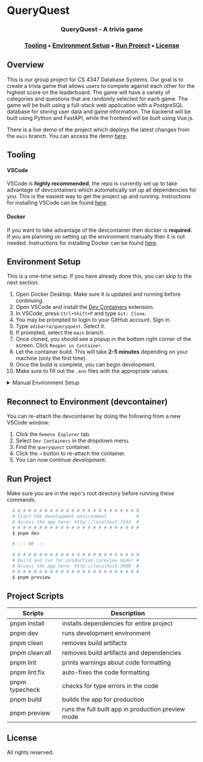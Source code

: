 <!--
  @author: adibarra (Alec Ibarra)
  @description: This is the README page for the project.
-->

# QueryQuest

<h3 align="center"><strong>QueryQuest - A trivia game</strong></h3>

<h3 align="center">
  <a href="#tooling">Tooling</a> •
  <a href="#environment-setup">Environment Setup</a> •
  <a href="#run-project">Run Project</a> •
  <a href="#license">License</a>
</h3>

## Overview

This is our group project for CS 4347 Database Systems. Our goal is to create a trivia game that allows users to compete against each other for the highest score on the leaderboard. The game will have a variety of categories and questions that are randomly selected for each game. The game will be built using a full-stack web application with a PostgreSQL database for storing user data and game information. The backend will be built using Python and FastAPI, while the frontend will be built using Vue.js.

There is a live demo of the project which deploys the latest changes from the `main` branch. You can access the demo [here](https://queryquest.adibarra.com).

## Tooling

#### VSCode

VSCode is **highly recommended**, the repo is currently set up to take advantage of devcontainers which automatically set up all dependencies for you. This is the easiest way to get the project up and running. Instructions for installing VSCode can be found [here](https://code.visualstudio.com/download).

#### Docker

If you want to take advantage of the devcontainer then docker is **required**. If you are planning on setting up the environment manually then it is not needed. Instructions for installing Docker can be found [here](https://www.docker.com/products/docker-desktop/).

## Environment Setup

This is a one-time setup. If you have already done this, you can skip to the next section.

1.  Open Docker Desktop. Make sure it is updated and running before continuing.
2.  Open VSCode and install the [Dev Containers](https://marketplace.visualstudio.com/items?itemName=ms-vscode-remote.remote-containers) extension.
3.  In VSCode, press `Ctrl+Shift+P` and type `Git: Clone`.
4.  You may be prompted to login to your GitHub account. Sign in.
5.  Type `adibarra/queryquest`. Select it.
6.  If prompted, select the `main` branch.
7.  Once cloned, you should see a popup in the bottom right corner of the screen. Click `Reopen in Container`.
8.  Let the container build. This will take **2-5 minutes** depending on your machine (only the first time).
9.  Once the build is complete, you can begin development.
10. Make sure to fill out the `.env` files with the appropriate values.

<details>
<summary>Manual Environment Setup</summary>
The devcontainer does all of this for you.

1. Install [Python3](https://www.python.org/downloads/) for your platform.
2. Install [nvm](https://github.com/nvm-sh/nvm) for your platform.
3. Git clone the repository.
4. Run the following commands:

```bash
  $ nvm use || nvm install --lts
  $ corepack enable
  $ corepack install
  $ cp --no-clobber .env.example .env.production
  $ cp --no-clobber .env.example .env.development
```

5. Additionally, make sure to fill out the `.env` files with the appropriate values.
</details>

## Reconnect to Environment (devcontainer)

You can re-attach the devcontainer by doing the following from a new VSCode window:

1. Click the `Remote Explorer` tab.
2. Select `Dev Containers` in the dropdown menu.
3. Find the `queryquest` container.
4. Click the `→` button to re-attach the container.
5. You can now continue development.

## Run Project

Make sure you are in the repo's root directory before running these commands.

```bash
  # # # # # # # # # # # # # # # # # # # # # # # #
  # Start the development environment           #
  # Access the app here: http://localhost:3333  #
  # # # # # # # # # # # # # # # # # # # # # # # #
  $ pnpm dev

  # --- OR ---

  # # # # # # # # # # # # # # # # # # # # # # # #
  # Build and run for production (preview mode) #
  # Access the app here: http://localhost:3000  #
  # # # # # # # # # # # # # # # # # # # # # # # #
  $ pnpm preview
```

## Project Scripts

| Scripts        | Description                                        |
| -------------- | -------------------------------------------------- |
| pnpm install   | installs dependencies for entire project           |
| pnpm dev       | runs development environment                       |
| pnpm clean     | removes build artifacts                            |
| pnpm clean:all | removes build artifacts and dependencies           |
| pnpm lint      | prints warnings about code formatting              |
| pnpm lint:fix  | auto-fixes the code formatting                     |
| pnpm typecheck | checks for type errors in the code                 |
| pnpm build     | builds the app for production                      |
| pnpm preview   | runs the full built app in production preview mode |

## License

All rights reserved.
